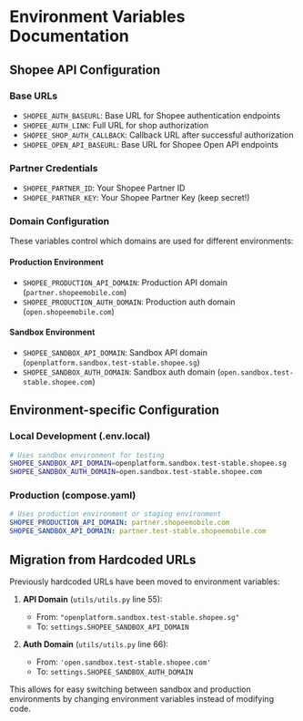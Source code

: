 # Environment Variables Documentation

## Shopee API Configuration

### Base URLs
- `SHOPEE_AUTH_BASEURL`: Base URL for Shopee authentication endpoints
- `SHOPEE_AUTH_LINK`: Full URL for shop authorization
- `SHOPEE_SHOP_AUTH_CALLBACK`: Callback URL after successful authorization
- `SHOPEE_OPEN_API_BASEURL`: Base URL for Shopee Open API endpoints

### Partner Credentials
- `SHOPEE_PARTNER_ID`: Your Shopee Partner ID
- `SHOPEE_PARTNER_KEY`: Your Shopee Partner Key (keep secret!)

### Domain Configuration
These variables control which domains are used for different environments:

#### Production Environment
- `SHOPEE_PRODUCTION_API_DOMAIN`: Production API domain (`partner.shopeemobile.com`)
- `SHOPEE_PRODUCTION_AUTH_DOMAIN`: Production auth domain (`open.shopeemobile.com`)

#### Sandbox Environment
- `SHOPEE_SANDBOX_API_DOMAIN`: Sandbox API domain (`openplatform.sandbox.test-stable.shopee.sg`)
- `SHOPEE_SANDBOX_AUTH_DOMAIN`: Sandbox auth domain (`open.sandbox.test-stable.shopee.com`)

## Environment-specific Configuration

### Local Development (.env.local)
```bash
# Uses sandbox environment for testing
SHOPEE_SANDBOX_API_DOMAIN=openplatform.sandbox.test-stable.shopee.sg
SHOPEE_SANDBOX_AUTH_DOMAIN=open.sandbox.test-stable.shopee.com
```

### Production (compose.yaml)
```yaml
# Uses production environment or staging environment
SHOPEE_PRODUCTION_API_DOMAIN: partner.shopeemobile.com
SHOPEE_SANDBOX_API_DOMAIN: partner.test-stable.shopeemobile.com
```

## Migration from Hardcoded URLs

Previously hardcoded URLs have been moved to environment variables:

1. **API Domain** (`utils/utils.py` line 55): 
   - From: `"openplatform.sandbox.test-stable.shopee.sg"`
   - To: `settings.SHOPEE_SANDBOX_API_DOMAIN`

2. **Auth Domain** (`utils/utils.py` line 66):
   - From: `'open.sandbox.test-stable.shopee.com'`  
   - To: `settings.SHOPEE_SANDBOX_AUTH_DOMAIN`

This allows for easy switching between sandbox and production environments by changing environment variables instead of modifying code.

